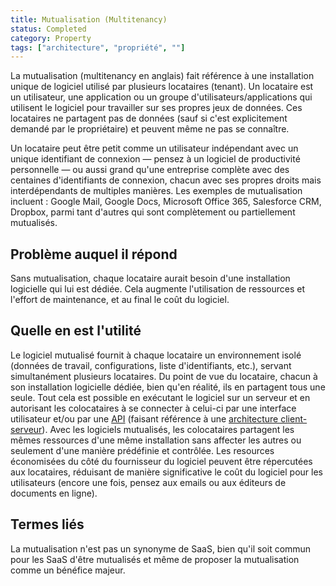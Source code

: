 ```yaml
---
title: Mutualisation (Multitenancy)
status: Completed
category: Property
tags: ["architecture", "propriété", ""]
---
```


La mutualisation (multitenancy en anglais) fait référence à une installation unique de logiciel utilisé par plusieurs locataires (tenant).
Un locataire est un utilisateur, une application ou un groupe d'utilisateurs/applications qui utilisent le logiciel pour travailler sur ses propres jeux de données.
Ces locataires ne partagent pas de données (sauf si c'est explicitement demandé par le propriétaire) et peuvent même ne pas se connaître.

Un locataire peut être petit comme un utilisateur indépendant avec un unique identifiant de connexion 
— pensez à un logiciel de productivité personnelle — ou aussi grand qu'une entreprise complète avec 
des centaines d'identifiants de connexion, chacun avec ses propres droits mais interdépendants de multiples
manières. Les exemples de mutualisation incluent : Google Mail, Google Docs, Microsoft Office 365, Salesforce CRM,
Dropbox, parmi tant d'autres qui sont complètement ou partiellement mutualisés.

## Problème auquel il répond

Sans mutualisation, chaque locataire aurait besoin d'une installation logicielle qui lui est dédiée.
Cela augmente l'utilisation de ressources et l'effort de maintenance, et au final le coût du logiciel.

## Quelle en est l'utilité

Le logiciel mutualisé fournit à chaque locataire un environnement isolé (données de travail, configurations, liste d'identifiants, etc.),
servant simultanément plusieurs locataires. Du point de vue du locataire, chacun à son installation logicielle dédiée,
bien qu'en réalité, ils en partagent tous une seule. Tout cela est possible en exécutant le logiciel sur un serveur et en autorisant
les colocataires à se connecter à celui-ci par une interface utilisateur et/ou par une [API](/fr/application-programming-interface/) (faisant référence à une 
[architecture client-serveur](/fr/client-server-architecture/)).
Avec les logiciels mutualisés, les colocataires partagent les mêmes ressources d'une même installation sans affecter les autres ou seulement
d'une manière prédéfinie et contrôlée. Les resources économisées du côté du fournisseur du logiciel peuvent être répercutées aux locataires, réduisant
de manière significative le coût du logiciel pour les utilisateurs (encore une fois, pensez aux emails ou aux éditeurs de documents en ligne).

## Termes liés

La mutualisation n'est pas un synonyme de SaaS,
bien qu'il soit commun pour les SaaS d'être mutualisés et même de proposer la mutualisation comme un bénéfice majeur.
